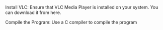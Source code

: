 Install VLC: Ensure that VLC Media Player is installed on your system. You can download it from here.

Compile the Program: Use a C compiler to compile the program
